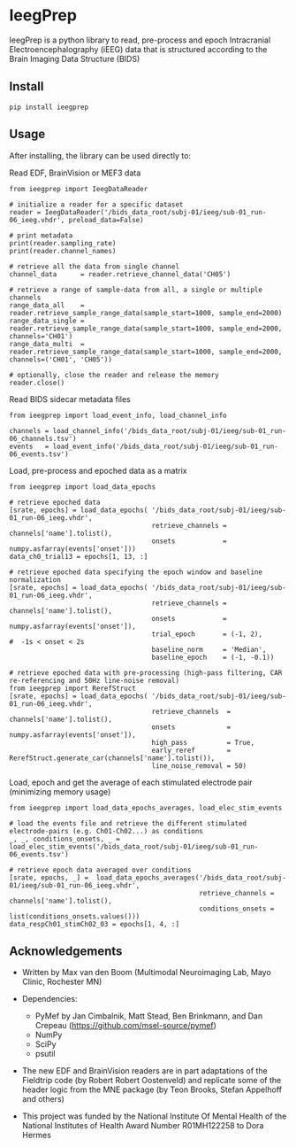 # IeegPrep
IeegPrep is a python library to read, pre-process and epoch Intracranial Electroencephalography (iEEG) data that is structured according to the Brain Imaging Data Structure (BIDS) 


## Install

```
pip install ieegprep
```

## Usage

After installing, the library can be used directly to:

Read EDF, BrainVision or MEF3 data
```
from ieegprep import IeegDataReader

# initialize a reader for a specific dataset
reader = IeegDataReader('/bids_data_root/subj-01/ieeg/sub-01_run-06_ieeg.vhdr', preload_data=False)

# print metadata
print(reader.sampling_rate)
print(reader.channel_names)

# retrieve all the data from single channel
channel_data      = reader.retrieve_channel_data('CH05')

# retrieve a range of sample-data from all, a single or multiple channels
range_data_all    = reader.retrieve_sample_range_data(sample_start=1000, sample_end=2000)
range_data_single = reader.retrieve_sample_range_data(sample_start=1000, sample_end=2000, channels='CH01')
range_data_multi  = reader.retrieve_sample_range_data(sample_start=1000, sample_end=2000, channels=('CH01', 'CH05'))

# optionally, close the reader and release the memory
reader.close()
```

Read BIDS sidecar metadata files
```
from ieegprep import load_event_info, load_channel_info

channels = load_channel_info('/bids_data_root/subj-01/ieeg/sub-01_run-06_channels.tsv')
events   = load_event_info('/bids_data_root/subj-01/ieeg/sub-01_run-06_events.tsv')
```

Load, pre-process and epoched data as a matrix
```
from ieegprep import load_data_epochs

# retrieve epoched data
[srate, epochs] = load_data_epochs( '/bids_data_root/subj-01/ieeg/sub-01_run-06_ieeg.vhdr',
                                    retrieve_channels = channels['name'].tolist(),
                                    onsets            = numpy.asfarray(events['onset']))
data_ch0_trial13 = epochs[1, 13, :]

# retrieve epoched data specifying the epoch window and baseline normalization
[srate, epochs] = load_data_epochs( '/bids_data_root/subj-01/ieeg/sub-01_run-06_ieeg.vhdr',
                                    retrieve_channels = channels['name'].tolist(),
                                    onsets            = numpy.asfarray(events['onset']),
                                    trial_epoch       = (-1, 2),                         #  -1s < onset < 2s  
                                    baseline_norm     = 'Median',
                                    baseline_epoch    = (-1, -0.1))
                            
# retrieve epoched data with pre-processing (high-pass filtering, CAR re-referencing and 50Hz line-noise removal)
from ieegprep import RerefStruct
[srate, epochs] = load_data_epochs( '/bids_data_root/subj-01/ieeg/sub-01_run-06_ieeg.vhdr',
                                    retrieve_channels  = channels['name'].tolist(),
                                    onsets             = numpy.asfarray(events['onset']),
                                    high_pass          = True,
                                    early_reref        = RerefStruct.generate_car(channels['name'].tolist()),
                                    line_noise_removal = 50)
```

Load, epoch and get the average of each stimulated electrode pair (minimizing memory usage)
```
from ieegprep import load_data_epochs_averages, load_elec_stim_events

# load the events file and retrieve the different stimulated electrode-pairs (e.g. Ch01-Ch02...) as conditions
_, _, conditions_onsets, _ = load_elec_stim_events('/bids_data_root/subj-01/ieeg/sub-01_run-06_events.tsv')

# retrieve epoch data averaged over conditions
[srate, epochs, _] =  load_data_epochs_averages('/bids_data_root/subj-01/ieeg/sub-01_run-06_ieeg.vhdr',
                                                retrieve_channels = channels['name'].tolist(),
                                                conditions_onsets = list(conditions_onsets.values()))
data_respCh01_stimCh02_03 = epochs[1, 4, :]
```

## Acknowledgements

- Written by Max van den Boom (Multimodal Neuroimaging Lab, Mayo Clinic, Rochester MN)
- Dependencies:
  - PyMef by Jan Cimbalnik, Matt Stead, Ben Brinkmann, and Dan Crepeau (https://github.com/msel-source/pymef)
  - NumPy
  - SciPy
  - psutil
- The new EDF and BrainVision readers are in part adaptations of the Fieldtrip code (by Robert Robert Oostenveld) and replicate some of the header logic from the MNE package (by Teon Brooks, Stefan Appelhoff and others)  
  
- This project was funded by the National Institute Of Mental Health of the National Institutes of Health Award Number R01MH122258 to Dora Hermes

